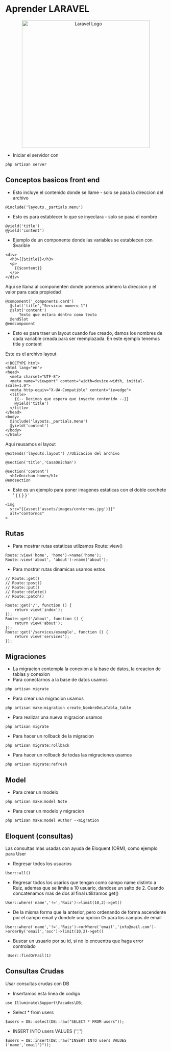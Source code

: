 # Aprender LARAVEL

<p align="center"><a href="https://laravel.com" target="_blank"><img src="https://raw.githubusercontent.com/laravel/art/master/logo-lockup/5%20SVG/2%20CMYK/1%20Full%20Color/laravel-logolockup-cmyk-red.svg" width="400" alt="Laravel Logo"></a></p>


- Iniciar el servidor con
```
php artisan server
```


## Conceptos basicos front end
-  Esto incluye el contenido donde se llame - solo se pasa la direccion del archivo
```
@include('layouts._partials.menu')
```

- Esto es para establecer lo que se inyectara - solo se pasa el nombre
```
@yield('title')
@yield('content')
```

- Ejemplo de un componente donde las variables se establecen con $varible
```
<div>
  <h3>{{$title}}</h3>
  <p>
    {{$content}}
  </p>
</div>
```
Aqui se llama al componenten donde ponemos primero la direccion y el valor para cada propiedad
```
@component('_components.card')
  @slot('title',"Servicio numero 1")
  @slot('content')
      Texto que estara dentro como texto
  @endSlot
@endcomponent
```

- Esto es para traer un layout cuando fue creado, damos los nombres de cada variable creada para ser reemplazada. En este ejemplo tenemos title y content

Este es el archivo layout
```
<!DOCTYPE html>
<html lang="en">
<head>
  <meta charset="UTF-8">
  <meta name="viewport" content="width=device-width, initial-scale=1.0">
  <meta http-equiv="X-UA-Compatible" content="ie=edge">
  <title>
    {{-- Decimos que espera que inyecte contenido --}}
    @yield('title')
  </title>
</head>
<body>
  @include('layouts._partials.menu')
  @yield('content')
</body>
</html>
```
Aqui reusamos el layout
```
@extends('layouts.layout') //Ubicacion del archivo

@section('title','CasaOnichan')

@section('content')
  <h1>Onichan home</h1>
@endsection 

```

- Este es un ejemplo para poner imagenes estaticas con el doble corchete ' { { } } '
```
<img
  src="{{asset('assets/images/contornos.jpg')}}"
  alt="contornos"
>
```
## Rutas
- Para mostrar rutas estaticas utilzamos Route::view()
```
Route::view('home', 'home')->name('home');
Route::view('about', 'about')->name('about');

```

- Para mostrar rutas dinamicas usamos estos
```
// Route::get()
// Route::post()
// Route::put()
// Route::delete()
// Route::patch()

Route::get('/', function () {
    return view('index');
});
Route::get('/about', function () {
    return view('about');
});
Route::get('/services/example', function () {
    return view('services');
});

```
## Migraciones
- La migracion contempla la conexion a la base de datos, la creacion de tablas y conexion
- Para conectarnos a la base de datos usamos
```
php artisan migrate
```
- Para crear una migracion usamos
```
php artisan make:migration create_NombreDeLaTabla_table
```
- Para realizar una nueva migracion usamos
```
php artisan migrate
```
- Para hacer un rollback de la migracion
```
php artisan migrate:rollback
```
- Para hacer un rollback de todas las migraciones usamos 
```
php artisan migrate:refresh
```

## Model
- Para crear un modelo
```
php artisan make:model Note
```

- Para crear un modelo y migracion
```
php artisan make:model Author --migration
```

## Eloquent (consultas)

Las consultas mas usadas con ayuda de Eloquent (ORM), como ejemplo para User

- Regresar todos los usuarios
```
User::all()
```

- Regresar todos los usarios que tengan como campo name distinto a Ruiz, ademas que se limite a 10 usuario, dandose un salto de 2. Cuando concatenamos mas de dos al final utilizamos get()
```
User::where('name','!=','Ruiz')->limit(10,2)->get()
```

- De la misma forma que la anterior, pero ordenando de forma ascendente por el campo email y dondole una opcion Or para los campos de email
```
User::where('name','!=','Ruiz')->orWhere('email','info@mail.com')->orderBy('email','asc')->limit(10,2)->get()
```

- Buscar un usuario por su id, si no lo encuentra que haga error controlado
```
 User::findOrFail(1)
```
## Consultas Crudas

Usar consultas crudas con DB
- Insertamos esta linea de codigo
```
use Illuminate\Support\Facades\DB;
```

- Select * from users
```
$users = DB::select(DB::raw("SELECT * FROM users"));
```

- INSERT INTO users VALUES ('','')
```
$users = DB::insert(DB::raw("INSERT INTO users VALUES ('name','email')"));
```